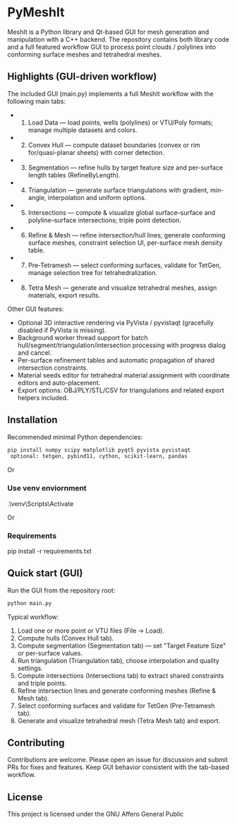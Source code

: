 # PyMeshIt

MeshIt is a Python library and Qt-based GUI for mesh generation and manipulation with a C++ backend. The repository contains both library code and a full featured workflow GUI to process point clouds / polylines into conforming surface meshes and tetrahedral meshes.

## Highlights (GUI-driven workflow)

The included GUI (main.py) implements a full MeshIt workflow with the following main tabs:

- 1. Load Data — load points, wells (polylines) or VTU/Poly formats; manage multiple datasets and colors.
- 2. Convex Hull — compute dataset boundaries (convex or rim for/quasi-planar sheets) with corner detection.
- 3. Segmentation — refine hulls by target feature size and per-surface length tables (RefineByLength).
- 4. Triangulation — generate surface triangulations with gradient, min-angle, interpolation and uniform options.
- 5. Intersections — compute & visualize global surface–surface and polyline–surface intersections; triple point detection.
- 6. Refine & Mesh — refine intersection/hull lines, generate conforming surface meshes, constraint selection UI, per-surface mesh density table.
- 7. Pre‑Tetramesh — select conforming surfaces, validate for TetGen, manage selection tree for tetrahedralization.
- 8. Tetra Mesh — generate and visualize tetrahedral meshes, assign materials, export results.

Other GUI features:
- Optional 3D interactive rendering via PyVista / pyvistaqt (gracefully disabled if PyVista is missing).
- Background worker thread support for batch hull/segment/triangulation/intersection processing with progress dialog and cancel.
- Per-surface refinement tables and automatic propagation of shared intersection constraints.
- Material seeds editor for tetrahedral material assignment with coordinate editors and auto-placement.
- Export options: OBJ/PLY/STL/CSV for triangulations and related export helpers included.

## Installation

Recommended minimal Python dependencies:

```bash
pip install numpy scipy matplotlib pyqt5 pyvista pyvistaqt
 optional: tetgen, pybind11, cython, scikit-learn, pandas
```
Or

### Use venv enviornment
.\venv\Scripts\Activate
 
Or

### Requirements
pip install -r requirements.txt


## Quick start (GUI)

Run the GUI from the repository root:

```bash
python main.py
```

Typical workflow:
1. Load one or more point or VTU files (File → Load).
2. Compute hulls (Convex Hull tab).
3. Compute segmentation (Segmentation tab) — set "Target Feature Size" or per-surface values.
4. Run triangulation (Triangulation tab), choose interpolation and quality settings.
5. Compute intersections (Intersections tab) to extract shared constraints and triple points.
6. Refine intersection lines and generate conforming meshes (Refine & Mesh tab).
7. Select conforming surfaces and validate for TetGen (Pre‑Tetramesh tab).
8. Generate and visualize tetrahedral mesh (Tetra Mesh tab) and export.

## Contributing

Contributions are welcome. Please open an issue for discussion and submit PRs for fixes and features. Keep GUI behavior consistent with the tab-based workflow.

## License

This project is licensed under the GNU Affero General Public